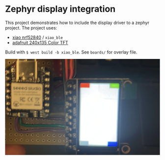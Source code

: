 # Zephyr display integration
This project demonstrates how to include the display driver to a zephyr project.
The project uses:
- [xiao nrf52840](https://wiki.seeedstudio.com/XIAO_BLE/) / `xiao_ble`
- [adafruit 240x135 Color TFT](https://learn.adafruit.com/adafruit-1-14-240x135-color-tft-breakout)

Build with `$ west build -b xiao_ble`. 
See `boards/` for overlay file. 

![here should be picture of display :/](img/result.jpg)